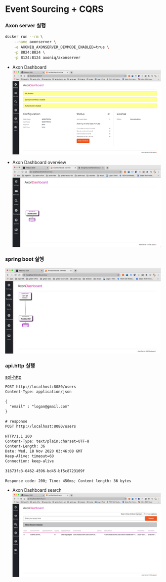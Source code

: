 # Event Sourcing + CQRS

### Axon server 실행 

```bash
docker run --rm \
    --name axonserver \
    -e AXONIQ_AXONSERVER_DEVMODE_ENABLED=true \
    -p 8024:8024 \
    -p 8124:8124 axoniq/axonserver
```

- Axon Dashboard
![axonserver-dashboard](image/image1.png)

- Axon Dashboard overview
![axonserver-dashboard-overview](image/image2.png)


### spring boot 실행
![spring-boot](image/image3.png)

### api.http 실행
[api-http](src/main/kotlin/com/nnobs/api/api.http)

```http request
POST http://localhost:8080/users
Content-Type: application/json

{
  "email" : "logan@gmail.com"
}

# response
POST http://localhost:8080/users

HTTP/1.1 200 
Content-Type: text/plain;charset=UTF-8
Content-Length: 36
Date: Wed, 18 Nov 2020 03:46:08 GMT
Keep-Alive: timeout=60
Connection: keep-alive

31673fc3-0462-4596-bd45-bf5c8723109f

Response code: 200; Time: 450ms; Content length: 36 bytes
```

- Axon Dashboard search
![axonserver-dashboard-search](image/image4.png)

